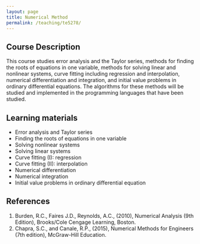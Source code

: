 ```yaml
---
layout: page
title: Numerical Method
permalink: /teaching/te5278/
--- 
```


## Course Description
This course studies error analysis and the Taylor series, methods for finding the roots of equations in one variable, methods for solving linear and nonlinear systems, curve fitting including regression and interpolation, numerical differentiation and integration, and initial value problems in ordinary differential equations. The algorithms for these methods will be studied and implemented in the programming languages that have been studied.

## Learning materials

* Error analysis and Taylor series
* Finding the roots of equations in one variable
* Solving nonlinear systems 
* Solving linear systems 
* Curve fitting (I): regression
* Curve fitting (II): interpolation
* Numerical differentiation
* Numerical integration
* Initial value problems in ordinary differential equation

## References

1. Burden, R.C., Faires J.D., Reynolds, A.C., (2010), Numerical Analysis (9th Edition), Brooks/Cole Cengage Learning, Boston.
1. Chapra, S.C., and Canale, R.P., (2015), Numerical Methods for Engineers (7th edition), McGraw-Hill Education.
